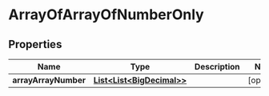 
# ArrayOfArrayOfNumberOnly

## Properties
Name | Type | Description | Notes
------------ | ------------- | ------------- | -------------
**arrayArrayNumber** | [**List&lt;List&lt;BigDecimal&gt;&gt;**](List.md) |  |  [optional]



